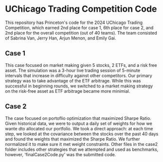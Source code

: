 # UChicago Trading Competition Code
This repository has Princeton's code for the 2024 UChicago Trading Competition, which earned 2nd place for case 1, 6th place for case 2, 
and 2nd place for the overall competition (out of 40 teams). The team consisted of Sabrina Van, Jerry Han, Arjun Menon, and Emily Gai. 

## Case 1
This case focused on market making given 5 stocks, 2 ETFs, and a risk free asset. The simulation was a 3-hour live trading session of 
5-minute intervals that increase in difficulty against
other competitors. Our primary strategy was to take advantage of the ETF arbitrage. While this was successful in beginning rounds, 
we switched to a market making strategy on the risk-free asset as ETF arbitrage became more minimial. 


## Case 2
The case focused on portoflio optimization that maximized Sharpe Ratio. Given historical data, we were to output a daily set of 
weights for how we wante dto allocated our portfolio. We took a direct approach: at each time step, we looked at the covariance 
between the stocks over the past 40 days and found the weights that maximized the Sharpe Ratio. We further normalized it 
to make sure it met weight constraints. Other files in the case2 folder includes other strategies that we attempted and used 
as benchmarks, however, 'finalCase2Code.py' was the submitted code. 
